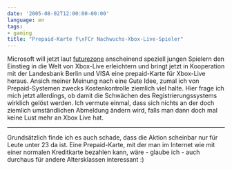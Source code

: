 ```yaml
---
date: '2005-08-02T12:00:00-00:00'
language: en
tags:
- gaming
title: "Prepaid-Karte f\xFCr Nachwuchs-Xbox-Live-Spieler"
---
```



Microsoft will jetzt laut <a href="http://futurezone.orf.at/futurezone.orf?read=detail&id=271698&channel=2">futurezone</a> anscheinend speziell jungen Spielern den Einstieg in die Welt von Xbox-Live erleichtern und bringt jetzt in Kooperation mit der Landesbank Berlin und VISA eine prepaid-Karte für Xbox-Live heraus. Ansich meiner Meinung nach eine Gute Idee, zumal ich von Prepaid-Systemen zwecks Kostenkontrolle ziemlich viel halte. Hier frage ich mich jetzt allerdings, ob damit die Schwächen des Registrierungssystems wirklich gelöst werden. Ich vermute einmal, dass sich nichts an der doch ziemlich umständlichen Abmeldung ändern wird, falls man dann doch mal keine Lust mehr an Xbox Live hat.

-------------------------------



Grundsätzlich finde ich es auch schade, dass die Aktion scheinbar nur für Leute unter 23 da ist. Eine Prepaid-Karte, mit der man im Internet wie mit einer normalen Kreditkarte bezahlen kann, wäre - glaube ich - auch durchaus für andere Altersklassen interessant :)